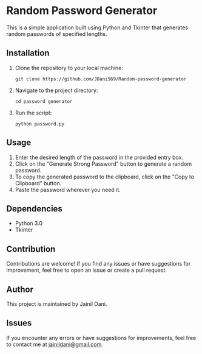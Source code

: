 # Random Password Generator

This is a simple application built using Python and Tkinter that generates random passwords of specified lengths.

## Installation

1. Clone the repository to your local machine:

    ```
    git clone https://github.com/JDani569/Random-password-generator
    ```

2. Navigate to the project directory:

    ```
    cd password generator
    ```

3. Run the script:

    ```
    python password.py
    ```

## Usage

1. Enter the desired length of the password in the provided entry box.
2. Click on the "Generate Strong Password" button to generate a random password.
3. To copy the generated password to the clipboard, click on the "Copy to Clipboard" button.
4. Paste the password wherever you need it.

## Dependencies

- Python 3.0
- Tkinter

## Contribution

Contributions are welcome! If you find any issues or have suggestions for improvement, feel free to open an issue or create a pull request.

## Author

This project is maintained by Jainil Dani.

## Issues

If you encounter any errors or have suggestions for improvements, feel free to contact me at [jainildani@gmail.com](mailto:jainildani@gmail.co).


